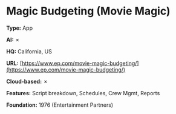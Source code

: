 # Magic Budgeting (Movie Magic)

**Type:** App

**AI:** ✗

**HQ:** California, US

**URL:** [https://www.ep.com/movie-magic-budgeting/](https://www.ep.com/movie-magic-budgeting/)

**Cloud-based:** ✗

**Features:** Script breakdown, Schedules, Crew Mgmt, Reports

**Foundation:** 1976 (Entertainment Partners)

